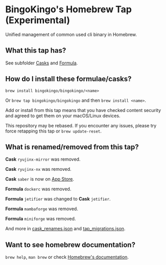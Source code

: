 # BingoKingo's Homebrew Tap (Experimental)

Unified management of common used cli binary in Homebrew.

## What this tap has?

See subfolder [Casks](./Casks) and [Formula](./Formula).

## How do I install these formulae/casks?

`brew install bingokingo/bingokingo/<name>`

Or `brew tap bingokingo/bingokingo` and then `brew install <name>`.

Add or install from this tap means that you have checked content security and agreed to get them on your macOS/Linux devices.

This repository may be rebased. If you encounter any issues, please try force retapping this tap or `brew update-reset`.

## What is renamed/removed from this tap?

**Cask** `ryujinx-mirror` was removed.

**Cask** `ryujinx-nx` was removed.

**Cask** `saber` is now on [App Store](https://apps.apple.com/app/saber/id1671523739).

**Formula** `dockerc` was removed.

**Formula** `jetifier` was changed to **Cask** `jetifier`.

**Formula** `mambaforge` was removed.

**Formula** `miniforge` was removed.

And more in [cask_renames.json](./cask_renames.json) and [tap_migrations.json](./tap_migrations.json).

## Want to see homebrew documentation?

`brew help`, `man brew` or check [Homebrew's documentation](https://docs.brew.sh).
